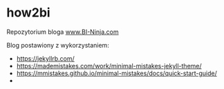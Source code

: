 # how2bi

Repozytorium bloga www.BI-Ninja.com

Blog postawiony z wykorzystaniem:
- https://jekyllrb.com/
- https://mademistakes.com/work/minimal-mistakes-jekyll-theme/
- https://mmistakes.github.io/minimal-mistakes/docs/quick-start-guide/
- 

